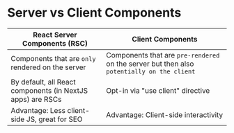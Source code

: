 # Server vs Client Components

| React Server Components (RSC)                              | Client Components                                                                          |
| ---------------------------------------------------------- | ------------------------------------------------------------------------------------------ |
| Components that are `only` rendered on the server          | Components that are `pre-rendered` on the server but then also `potentially on the client` |
| By default, all React components (in NextJS apps) are RSCs | Opt-in via "use client" directive                                                          |
| Advantage: Less client-side JS, great for SEO              | Advantage: Client-side interactivity                                                       |
